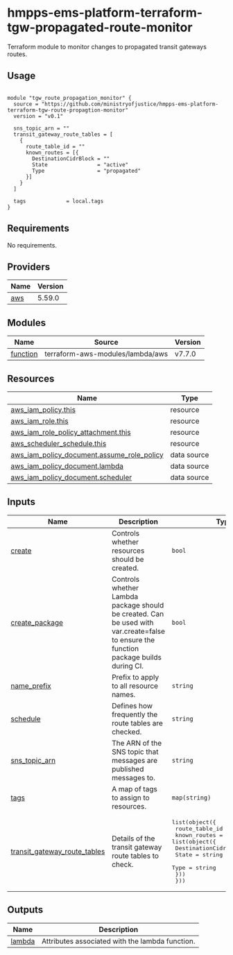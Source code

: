 # hmpps-ems-platform-terraform-tgw-propagated-route-monitor
Terraform module to monitor changes to propagated transit gateways routes.

## Usage

```hcl

module "tgw_route_propagation_monitor" {
  source = "https://github.com/ministryofjustice/hmpps-ems-platform-terraform-tgw-route-propagtion-monitor"
  version = "v0.1"

  sns_topic_arn = ""
  transit_gateway_route_tables = [
    {
      route_table_id = ""
      known_routes = [{
        DestinationCidrBlock = ""
        State                = "active"
        Type                 = "propagated"
      }]
    }
  ]

  tags             = local.tags
}
```
<!-- BEGIN_TF_DOCS -->
## Requirements

No requirements.

## Providers

| Name | Version |
|------|---------|
| <a name="provider_aws"></a> [aws](#provider\_aws) | 5.59.0 |

## Modules

| Name | Source | Version |
|------|--------|---------|
| <a name="module_function"></a> [function](#module\_function) | terraform-aws-modules/lambda/aws | v7.7.0 |

## Resources

| Name | Type |
|------|------|
| [aws_iam_policy.this](https://registry.terraform.io/providers/hashicorp/aws/latest/docs/resources/iam_policy) | resource |
| [aws_iam_role.this](https://registry.terraform.io/providers/hashicorp/aws/latest/docs/resources/iam_role) | resource |
| [aws_iam_role_policy_attachment.this](https://registry.terraform.io/providers/hashicorp/aws/latest/docs/resources/iam_role_policy_attachment) | resource |
| [aws_scheduler_schedule.this](https://registry.terraform.io/providers/hashicorp/aws/latest/docs/resources/scheduler_schedule) | resource |
| [aws_iam_policy_document.assume_role_policy](https://registry.terraform.io/providers/hashicorp/aws/latest/docs/data-sources/iam_policy_document) | data source |
| [aws_iam_policy_document.lambda](https://registry.terraform.io/providers/hashicorp/aws/latest/docs/data-sources/iam_policy_document) | data source |
| [aws_iam_policy_document.scheduler](https://registry.terraform.io/providers/hashicorp/aws/latest/docs/data-sources/iam_policy_document) | data source |

## Inputs

| Name | Description | Type | Default | Required |
|------|-------------|------|---------|:--------:|
| <a name="input_create"></a> [create](#input\_create) | Controls whether resources should be created. | `bool` | `true` | no |
| <a name="input_create_package"></a> [create\_package](#input\_create\_package) | Controls whether Lambda package should be created. Can be used with var.create=false to ensure the function package builds during CI. | `bool` | `true` | no |
| <a name="input_name_prefix"></a> [name\_prefix](#input\_name\_prefix) | Prefix to apply to all resource names. | `string` | `""` | no |
| <a name="input_schedule"></a> [schedule](#input\_schedule) | Defines how frequently the route tables are checked. | `string` | `"rate(60 minutes)"` | no |
| <a name="input_sns_topic_arn"></a> [sns\_topic\_arn](#input\_sns\_topic\_arn) | The ARN of the SNS topic that messages are published messages to. | `string` | n/a | yes |
| <a name="input_tags"></a> [tags](#input\_tags) | A map of tags to assign to resources. | `map(string)` | `{}` | no |
| <a name="input_transit_gateway_route_tables"></a> [transit\_gateway\_route\_tables](#input\_transit\_gateway\_route\_tables) | Details of the transit gateway route tables to check. | <pre>list(object({<br>    route_table_id = string,<br>    known_routes = list(object({<br>      DestinationCidrBlock = string,<br>      State                = string<br>      Type                 = string<br>    }))<br>  }))</pre> | `[]` | no |

## Outputs

| Name | Description |
|------|-------------|
| <a name="output_lambda"></a> [lambda](#output\_lambda) | Attributes associated with the lambda function. |
<!-- END_TF_DOCS -->